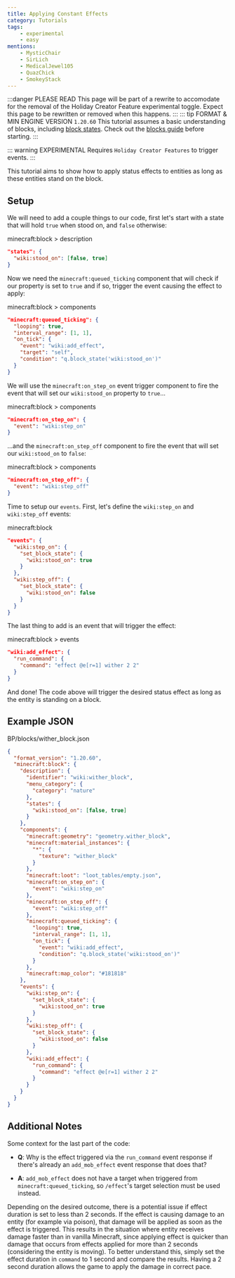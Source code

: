 ```yaml
---
title: Applying Constant Effects
category: Tutorials
tags:
    - experimental
    - easy
mentions:
    - MysticChair
    - SirLich
    - MedicalJewel105
    - QuazChick
    - SmokeyStack
---
```


:::danger PLEASE READ
This page will be part of a rewrite to accomodate for the removal of the Holiday Creator Feature experimental toggle. Expect this page to be rewritten or removed when this happens.
:::
::: tip FORMAT & MIN ENGINE VERSION `1.20.60`
This tutorial assumes a basic understanding of blocks, including [block states](/blocks/block-states).
Check out the [blocks guide](/blocks/blocks-intro) before starting.
:::

::: warning EXPERIMENTAL
Requires `Holiday Creator Features` to trigger events.
:::

This tutorial aims to show how to apply status effects to entities as long as these entities stand on the block.

## Setup

We will need to add a couple things to our code, first let's start with a state that will hold `true` when stood on, and `false` otherwise:

<CodeHeader>minecraft:block > description</CodeHeader>

```json
"states": {
  "wiki:stood_on": [false, true]
}
```

Now we need the `minecraft:queued_ticking` component that will check if our property is set to `true` and if so, trigger the event causing the effect to apply:

<CodeHeader>minecraft:block > components</CodeHeader>

```json
"minecraft:queued_ticking": {
  "looping": true,
  "interval_range": [1, 1],
  "on_tick": {
    "event": "wiki:add_effect",
    "target": "self",
    "condition": "q.block_state('wiki:stood_on')"
  }
}
```

We will use the `minecraft:on_step_on` event trigger component to fire the event that will set our `wiki:stood_on` property to `true`...

<CodeHeader>minecraft:block > components</CodeHeader>

```json
"minecraft:on_step_on": {
  "event": "wiki:step_on"
}
```

...and the `minecraft:on_step_off` component to fire the event that will set our `wiki:stood_on` to `false`:

<CodeHeader>minecraft:block > components</CodeHeader>

```json
"minecraft:on_step_off": {
  "event": "wiki:step_off"
}
```

Time to setup our `events`. First, let's define the `wiki:step_on` and `wiki:step_off` events:

<CodeHeader>minecraft:block</CodeHeader>

```json
"events": {
  "wiki:step_on": {
    "set_block_state": {
      "wiki:stood_on": true
    }
  },
  "wiki:step_off": {
    "set_block_state": {
      "wiki:stood_on": false
    }
  }
}
```

The last thing to add is an event that will trigger the effect:

<CodeHeader>minecraft:block > events</CodeHeader>

```json
"wiki:add_effect": {
  "run_command": {
    "command": "effect @e[r=1] wither 2 2"
  }
}
```

And done! The code above will trigger the desired status effect as long as the entity is standing on a block.

## Example JSON

<Spoiler title="Example Wither Block">

<CodeHeader>BP/blocks/wither_block.json</CodeHeader>

```json
{
  "format_version": "1.20.60",
  "minecraft:block": {
    "description": {
      "identifier": "wiki:wither_block",
      "menu_category": {
        "category": "nature"
      },
      "states": {
        "wiki:stood_on": [false, true]
      }
    },
    "components": {
      "minecraft:geometry": "geometry.wither_block",
      "minecraft:material_instances": {
        "*": {
          "texture": "wither_block"
        }
      },
      "minecraft:loot": "loot_tables/empty.json",
      "minecraft:on_step_on": {
        "event": "wiki:step_on"
      },
      "minecraft:on_step_off": {
        "event": "wiki:step_off"
      },
      "minecraft:queued_ticking": {
        "looping": true,
        "interval_range": [1, 1],
        "on_tick": {
          "event": "wiki:add_effect",
          "condition": "q.block_state('wiki:stood_on')"
        }
      },
      "minecraft:map_color": "#181818"
    },
    "events": {
      "wiki:step_on": {
        "set_block_state": {
          "wiki:stood_on": true
        }
      },
      "wiki:step_off": {
        "set_block_state": {
          "wiki:stood_on": false
        }
      },
      "wiki:add_effect": {
        "run_command": {
          "command": "effect @e[r=1] wither 2 2"
        }
      }
    }
  }
}
```

</Spoiler>

## Additional Notes

Some context for the last part of the code:

-   **Q**: Why is the effect triggered via the `run_command` event response if there's already an `add_mob_effect` event response that does that?

-   **A**: `add_mob_effect` does not have a target when triggered from `minecraft:queued_ticking`, so `/effect`'s target selection must be used instead.

Depending on the desired outcome, there is a potential issue if effect duration is set to less than 2 seconds. If the effect is causing damage to an entity (for example via poison), that damage will be applied as soon as the effect is triggered. This results in the situation where entity receives damage faster than in vanilla Minecraft, since applying effect is quicker than damage that occurs from effects applied for more than 2 seconds (considering the entity is moving). To better understand this, simply set the effect duration in `command` to 1 second and compare the results.
Having a 2 second duration allows the game to apply the damage in correct pace.
